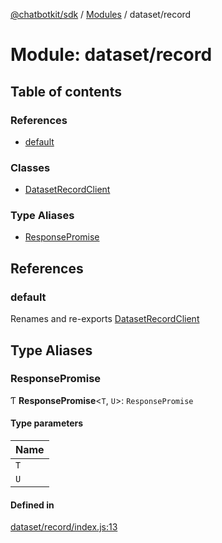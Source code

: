 [@chatbotkit/sdk](../README.md) / [Modules](../modules.md) / dataset/record

# Module: dataset/record

## Table of contents

### References

- [default](dataset_record.md#default)

### Classes

- [DatasetRecordClient](../classes/dataset_record.DatasetRecordClient.md)

### Type Aliases

- [ResponsePromise](dataset_record.md#responsepromise)

## References

### default

Renames and re-exports [DatasetRecordClient](../classes/dataset_record.DatasetRecordClient.md)

## Type Aliases

### ResponsePromise

Ƭ **ResponsePromise**\<`T`, `U`\>: `ResponsePromise`

#### Type parameters

| Name |
| :------ |
| `T` |
| `U` |

#### Defined in

[dataset/record/index.js:13](https://github.com/chatbotkit/node-sdk/blob/b5ebcd8/packages/sdk/src/dataset/record/index.js#L13)
